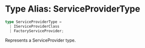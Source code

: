 # Type Alias: ServiceProviderType

```ts
type ServiceProviderType = 
  | IServiceProviderClass
  | FactoryServiceProvider;
```

Represents a ServiceProvider type.
